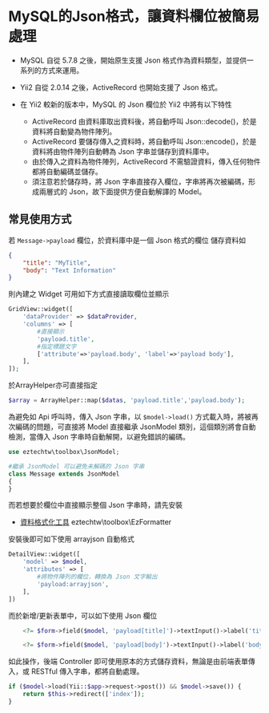 MySQL的Json格式，讓資料欄位被簡易處理
===
* MySQL 自從 5.7.8 之後，開始原生支援 Json 格式作為資料類型，並提供一系列的方式來運用。

* Yii2 自從 2.0.14 之後，ActiveRecord 也開始支援了 Json 格式。

* 在 Yii2 較新的版本中，MySQL 的 Json 欄位於 Yii2 中將有以下特性

    * ActiveRecord 由資料庫取出資料後，將自動呼叫 Json::decode()，於是資料將自動變為物件陣列。
    * ActiveRecord 要儲存傳入之資料時，將自動呼叫 Json::encode()，於是資料將由物件陣列自動轉為 Json 字串並儲存到資料庫中。
    * 由於傳入之資料為物件陣列，ActiveRecord 不需驗證資料，傳入任何物件都將自動編碼並儲存。
    * 須注意若於儲存時，將 Json 字串直接存入欄位，字串將再次被編碼，形成兩層式的 Json，故下面提供方便自動解譯的 Model。

常見使用方式
----
若 ``Message->payload`` 欄位，於資料庫中是一個 Json 格式的欄位
儲存資料如
````json
{
    "title": "MyTitle",
    "body": "Text Information"
}
````

則內建之 Widget 可用如下方式直接讀取欄位並顯示

````php
GridView::widget([
    'dataProvider' => $dataProvider,
    'columns' => [
        #直接顯示
        'payload.title', 
        #指定標題文字
        ['attribute'=>'payload.body', 'label'=>'payload body'],
    ],
]);
````

於ArrayHelper亦可直接指定

````php
$array = ArrayHelper::map($datas, 'payload.title','payload.body');
````

為避免如 Api 呼叫時，傳入 Json 字串，以 ``$model->load()`` 方式載入時，將被再次編碼的問題，可直接將 Model 直接繼承
JsonModel 類別，這個類別將會自動檢測，當傳入 Json 字串時自動解開，以避免錯誤的編碼。
````php
use eztechtw\toolbox\JsonModel;

#繼承 JsonModel 可以避免未解碼的 Json 字串
class Message extends JsonModel
{
}
```` 
而若想要於欄位中直接顯示整個 Json 字串時，請先安裝

* [資料格式化工具](EzFormatter.md) eztechtw\toolbox\EzFormatter

安裝後即可如下使用 arrayjson 自動格式

````php
DetailView::widget([
    'model' => $model,
    'attributes' => [
        #將物件陣列的欄位，轉換為 Json 文字輸出
        'payload:arrayjson',
    ],
])
````

而於新增/更新表單中，可以如下使用 Json 欄位

````php
    <?= $form->field($model, 'payload[title]')->textInput()->label('title') ?>

    <?= $form->field($model, 'payload[body]')->textInput()->label('body') ?>
````

如此操作，後端 Controller 即可使用原本的方式儲存資料，無論是由前端表單傳入，或 RESTful 傳入字串，都將自動處理。

````php
if ($model->load(Yii::$app->request->post()) && $model->save()) {
    return $this->redirect(['index']);
}
````